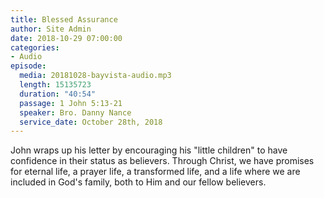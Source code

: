 ```yaml
---
title: Blessed Assurance
author: Site Admin
date: 2018-10-29 07:00:00
categories:
- Audio
episode:
  media: 20181028-bayvista-audio.mp3
  length: 15135723
  duration: "40:54"
  passage: 1 John 5:13-21
  speaker: Bro. Danny Nance
  service_date: October 28th, 2018
---
```

John wraps up his letter by encouraging his "little children" to have confidence in their status as believers. Through Christ, we have promises for eternal life, a prayer life, a transformed life, and a life where we are included in God's family, both to Him and our fellow believers.